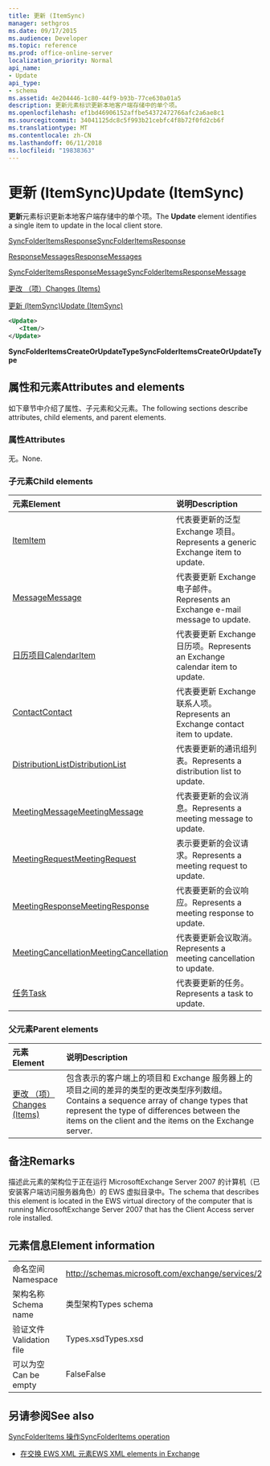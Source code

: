 ```yaml
---
title: 更新 (ItemSync)
manager: sethgros
ms.date: 09/17/2015
ms.audience: Developer
ms.topic: reference
ms.prod: office-online-server
localization_priority: Normal
api_name:
- Update
api_type:
- schema
ms.assetid: 4e204446-1c80-44f9-b93b-77ce630a01a5
description: 更新元素标识更新本地客户端存储中的单个项。
ms.openlocfilehash: ef1bd46906152affbe54372472766afc2a6ae8c1
ms.sourcegitcommit: 34041125dc8c5f993b21cebfc4f8b72f0fd2cb6f
ms.translationtype: MT
ms.contentlocale: zh-CN
ms.lasthandoff: 06/11/2018
ms.locfileid: "19838363"
---
```

# <a name="update-itemsync"></a><span data-ttu-id="f6b85-103">更新 (ItemSync)</span><span class="sxs-lookup"><span data-stu-id="f6b85-103">Update (ItemSync)</span></span>

<span data-ttu-id="f6b85-104">**更新**元素标识更新本地客户端存储中的单个项。</span><span class="sxs-lookup"><span data-stu-id="f6b85-104">The **Update** element identifies a single item to update in the local client store.</span></span> 
  
[<span data-ttu-id="f6b85-105">SyncFolderItemsResponse</span><span class="sxs-lookup"><span data-stu-id="f6b85-105">SyncFolderItemsResponse</span></span>](syncfolderitemsresponse.md)
  
[<span data-ttu-id="f6b85-106">ResponseMessages</span><span class="sxs-lookup"><span data-stu-id="f6b85-106">ResponseMessages</span></span>](responsemessages.md)
  
[<span data-ttu-id="f6b85-107">SyncFolderItemsResponseMessage</span><span class="sxs-lookup"><span data-stu-id="f6b85-107">SyncFolderItemsResponseMessage</span></span>](syncfolderitemsresponsemessage.md)
  
[<span data-ttu-id="f6b85-108">更改 （项）</span><span class="sxs-lookup"><span data-stu-id="f6b85-108">Changes (Items)</span></span>](changes-items.md)
  
[<span data-ttu-id="f6b85-109">更新 (ItemSync)</span><span class="sxs-lookup"><span data-stu-id="f6b85-109">Update (ItemSync)</span></span>](update-itemsync.md)
  
```xml
<Update>
   <Item/>
</Update>
```

 <span data-ttu-id="f6b85-110">**SyncFolderItemsCreateOrUpdateType**</span><span class="sxs-lookup"><span data-stu-id="f6b85-110">**SyncFolderItemsCreateOrUpdateType**</span></span>
## <a name="attributes-and-elements"></a><span data-ttu-id="f6b85-111">属性和元素</span><span class="sxs-lookup"><span data-stu-id="f6b85-111">Attributes and elements</span></span>

<span data-ttu-id="f6b85-112">如下章节中介绍了属性、子元素和父元素。</span><span class="sxs-lookup"><span data-stu-id="f6b85-112">The following sections describe attributes, child elements, and parent elements.</span></span>
  
### <a name="attributes"></a><span data-ttu-id="f6b85-113">属性</span><span class="sxs-lookup"><span data-stu-id="f6b85-113">Attributes</span></span>

<span data-ttu-id="f6b85-114">无。</span><span class="sxs-lookup"><span data-stu-id="f6b85-114">None.</span></span>
  
### <a name="child-elements"></a><span data-ttu-id="f6b85-115">子元素</span><span class="sxs-lookup"><span data-stu-id="f6b85-115">Child elements</span></span>

|<span data-ttu-id="f6b85-116">**元素**</span><span class="sxs-lookup"><span data-stu-id="f6b85-116">**Element**</span></span>|<span data-ttu-id="f6b85-117">**说明**</span><span class="sxs-lookup"><span data-stu-id="f6b85-117">**Description**</span></span>|
|:-----|:-----|
|[<span data-ttu-id="f6b85-118">Item</span><span class="sxs-lookup"><span data-stu-id="f6b85-118">Item</span></span>](item.md) <br/> |<span data-ttu-id="f6b85-119">代表要更新的泛型 Exchange 项目。</span><span class="sxs-lookup"><span data-stu-id="f6b85-119">Represents a generic Exchange item to update.</span></span>  <br/> |
|[<span data-ttu-id="f6b85-120">Message</span><span class="sxs-lookup"><span data-stu-id="f6b85-120">Message</span></span>](message-ex15websvcsotherref.md) <br/> |<span data-ttu-id="f6b85-121">代表要更新 Exchange 电子邮件。</span><span class="sxs-lookup"><span data-stu-id="f6b85-121">Represents an Exchange e-mail message to update.</span></span>  <br/> |
|[<span data-ttu-id="f6b85-122">日历项目</span><span class="sxs-lookup"><span data-stu-id="f6b85-122">CalendarItem</span></span>](calendaritem.md) <br/> |<span data-ttu-id="f6b85-123">代表要更新 Exchange 日历项。</span><span class="sxs-lookup"><span data-stu-id="f6b85-123">Represents an Exchange calendar item to update.</span></span>  <br/> |
|[<span data-ttu-id="f6b85-124">Contact</span><span class="sxs-lookup"><span data-stu-id="f6b85-124">Contact</span></span>](contact.md) <br/> |<span data-ttu-id="f6b85-125">代表要更新 Exchange 联系人项。</span><span class="sxs-lookup"><span data-stu-id="f6b85-125">Represents an Exchange contact item to update.</span></span>  <br/> |
|[<span data-ttu-id="f6b85-126">DistributionList</span><span class="sxs-lookup"><span data-stu-id="f6b85-126">DistributionList</span></span>](distributionlist.md) <br/> |<span data-ttu-id="f6b85-127">代表要更新的通讯组列表。</span><span class="sxs-lookup"><span data-stu-id="f6b85-127">Represents a distribution list to update.</span></span>  <br/> |
|[<span data-ttu-id="f6b85-128">MeetingMessage</span><span class="sxs-lookup"><span data-stu-id="f6b85-128">MeetingMessage</span></span>](meetingmessage.md) <br/> |<span data-ttu-id="f6b85-129">代表要更新的会议消息。</span><span class="sxs-lookup"><span data-stu-id="f6b85-129">Represents a meeting message to update.</span></span>  <br/> |
|[<span data-ttu-id="f6b85-130">MeetingRequest</span><span class="sxs-lookup"><span data-stu-id="f6b85-130">MeetingRequest</span></span>](meetingrequest.md) <br/> |<span data-ttu-id="f6b85-131">表示要更新的会议请求。</span><span class="sxs-lookup"><span data-stu-id="f6b85-131">Represents a meeting request to update.</span></span>  <br/> |
|[<span data-ttu-id="f6b85-132">MeetingResponse</span><span class="sxs-lookup"><span data-stu-id="f6b85-132">MeetingResponse</span></span>](meetingresponse.md) <br/> |<span data-ttu-id="f6b85-133">代表要更新的会议响应。</span><span class="sxs-lookup"><span data-stu-id="f6b85-133">Represents a meeting response to update.</span></span>  <br/> |
|[<span data-ttu-id="f6b85-134">MeetingCancellation</span><span class="sxs-lookup"><span data-stu-id="f6b85-134">MeetingCancellation</span></span>](meetingcancellation.md) <br/> |<span data-ttu-id="f6b85-135">代表要更新会议取消。</span><span class="sxs-lookup"><span data-stu-id="f6b85-135">Represents a meeting cancellation to update.</span></span>  <br/> |
|[<span data-ttu-id="f6b85-136">任务</span><span class="sxs-lookup"><span data-stu-id="f6b85-136">Task</span></span>](task.md) <br/> |<span data-ttu-id="f6b85-137">代表要更新的任务。</span><span class="sxs-lookup"><span data-stu-id="f6b85-137">Represents a task to update.</span></span>  <br/> |
   
### <a name="parent-elements"></a><span data-ttu-id="f6b85-138">父元素</span><span class="sxs-lookup"><span data-stu-id="f6b85-138">Parent elements</span></span>

|<span data-ttu-id="f6b85-139">**元素**</span><span class="sxs-lookup"><span data-stu-id="f6b85-139">**Element**</span></span>|<span data-ttu-id="f6b85-140">**说明**</span><span class="sxs-lookup"><span data-stu-id="f6b85-140">**Description**</span></span>|
|:-----|:-----|
|[<span data-ttu-id="f6b85-141">更改 （项）</span><span class="sxs-lookup"><span data-stu-id="f6b85-141">Changes (Items)</span></span>](changes-items.md) <br/> |<span data-ttu-id="f6b85-142">包含表示的客户端上的项目和 Exchange 服务器上的项目之间的差异的类型的更改类型序列数组。</span><span class="sxs-lookup"><span data-stu-id="f6b85-142">Contains a sequence array of change types that represent the type of differences between the items on the client and the items on the Exchange server.</span></span>  <br/> |
   
## <a name="remarks"></a><span data-ttu-id="f6b85-143">备注</span><span class="sxs-lookup"><span data-stu-id="f6b85-143">Remarks</span></span>

<span data-ttu-id="f6b85-144">描述此元素的架构位于正在运行 MicrosoftExchange Server 2007 的计算机（已安装客户端访问服务器角色）的 EWS 虚拟目录中。</span><span class="sxs-lookup"><span data-stu-id="f6b85-144">The schema that describes this element is located in the EWS virtual directory of the computer that is running MicrosoftExchange Server 2007 that has the Client Access server role installed.</span></span>
  
## <a name="element-information"></a><span data-ttu-id="f6b85-145">元素信息</span><span class="sxs-lookup"><span data-stu-id="f6b85-145">Element information</span></span>

|||
|:-----|:-----|
|<span data-ttu-id="f6b85-146">命名空间</span><span class="sxs-lookup"><span data-stu-id="f6b85-146">Namespace</span></span>  <br/> |http://schemas.microsoft.com/exchange/services/2006/types  <br/> |
|<span data-ttu-id="f6b85-147">架构名称</span><span class="sxs-lookup"><span data-stu-id="f6b85-147">Schema name</span></span>  <br/> |<span data-ttu-id="f6b85-148">类型架构</span><span class="sxs-lookup"><span data-stu-id="f6b85-148">Types schema</span></span>  <br/> |
|<span data-ttu-id="f6b85-149">验证文件</span><span class="sxs-lookup"><span data-stu-id="f6b85-149">Validation file</span></span>  <br/> |<span data-ttu-id="f6b85-150">Types.xsd</span><span class="sxs-lookup"><span data-stu-id="f6b85-150">Types.xsd</span></span>  <br/> |
|<span data-ttu-id="f6b85-151">可以为空</span><span class="sxs-lookup"><span data-stu-id="f6b85-151">Can be empty</span></span>  <br/> |<span data-ttu-id="f6b85-152">False</span><span class="sxs-lookup"><span data-stu-id="f6b85-152">False</span></span>  <br/> |
   
## <a name="see-also"></a><span data-ttu-id="f6b85-153">另请参阅</span><span class="sxs-lookup"><span data-stu-id="f6b85-153">See also</span></span>



[<span data-ttu-id="f6b85-154">SyncFolderItems 操作</span><span class="sxs-lookup"><span data-stu-id="f6b85-154">SyncFolderItems operation</span></span>](syncfolderitems-operation.md)


- [<span data-ttu-id="f6b85-155">在交换 EWS XML 元素</span><span class="sxs-lookup"><span data-stu-id="f6b85-155">EWS XML elements in Exchange</span></span>](ews-xml-elements-in-exchange.md)

